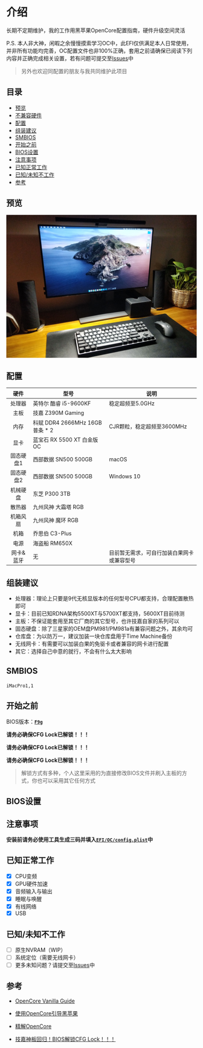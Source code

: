 # 介绍

长期不定期维护，我的工作用黑苹果OpenCore配置指南，硬件升级空间灵活

P.S. 本人非大神，闲暇之余慢慢摸索学习OC中，此EFI仅供满足本人日常使用，并非所有功能均完善，OC配置文件也非100%正确，套用之前请确保已阅读下列内容并正确完成相关设置，若有问题可提交至[Issues](https://github.com/leogcry22/iHac-Pro/issues)中

> 另外也欢迎同配置的朋友与我共同维护此项目

## 目录

- [预览](#预览)
- [不兼容硬件](#不兼容硬件)
- [配置](#配置)
- [组装建议](#组装建议)
- [SMBIOS](SMBIOS)
- [开始之前](#开始之前)
- [BIOS设置](#BIOS设置)
- [注意事项](#注意事项)
- [已知正常工作](#已知正常工作)
- [已知/未知不工作](#已知/未知不工作)
- [参考](#参考)

## 预览

![showcase](Images/showcase.jpg)

## 配置

| 硬件 | 型号 | 说明 |
| :---: | --- | --- |
| 处理器 | 英特尔 酷睿 i5-9600KF | 稳定超频至5.0GHz |
| 主板 | 技嘉 Z390M Gaming |
| 内存 | 科赋 DDR4 2666MHz 16GB 普条 * 2| CJR颗粒，稳定超频至3600MHz |
| 显卡 | 蓝宝石 RX 5500 XT 白金版 OC |
| 固态硬盘1 | 西部数据 SN500 500GB| macOS |
| 固态硬盘2 | 西部数据 SN500 500GB| Windows 10 |
| 机械硬盘 | 东芝 P300 3TB |
| 散热器 | 九州风神 大霜塔 RGB |
| 机箱风扇 | 九州风神 魔环 RGB |
| 机箱 | 乔思伯 C3-Plus |
| 电源 | 海盗船 RM650X |
| 网卡&蓝牙 | 无 | 目前暂无需求，可自行加装白果网卡或兼容型号 |

## 组装建议
- 处理器：理论上只要是9代无核显版本的任何型号CPU都支持，合理配置散热即可
- 显卡：目前已知RDNA架构5500XT与5700XT都支持，5600XT目前待测
- 主板：不保证能套用至其它厂商的其它型号，也许技嘉自家的系列可以
- 固态硬盘：除了三星家的OEM盘PM981/PM981a有兼容问题之外，其余均可
- 仓库盘：为以防万一，建议加装一块仓库盘用于Time Machine备份
- 无线网卡：有需要可以加装白果的免驱卡或者兼容的网卡进行配置
- 其它：选择自己中意的就行，不会有什么太大影响

## SMBIOS

  `iMacPro1,1`

## 开始之前

BIOS版本：[**`F9g`**](https://www.gigabyte.com/Motherboard/Z390-M-GAMING-rev-10/support#support-dl-bios)

**请务必确保CFG Lock已解锁！！！**

**请务必确保CFG Lock已解锁！！！**

**请务必确保CFG Lock已解锁！！！**

> 解锁方式有多种，个人这里采用的为直接修改BIOS文件并刷入主板的方式，你也可以采用其它任何方式

## BIOS设置

## 注意事项

**安装前请务必使用工具生成三码并填入[`EFI/OC/config.plist`](https://github.com/leogcry22/iHac-Pro/blob/master/EFI/OC/config.plist)中**

## 已知正常工作

* [x] CPU变频
* [x] GPU硬件加速
* [x] 音频输入与输出
* [x] 睡眠与唤醒
* [x] 有线网络
* [x] USB

## 已知/未知不工作

* [ ] 原生NVRAM（WIP）
* [ ] 系统定位（需要无线网卡）
* [ ] 更多未知问题？请提交至[Issues](https://github.com/leogcry22/iHac-Pro/issues)中

## 参考

- [OpenCore Vanilla Guide](https://khronokernel-2.gitbook.io/opencore-vanilla-desktop-guide/)

- [使用OpenCore引导黑苹果](https://blog.xjn819.com/?p=543)

- [精解OpenCore](https://blog.daliansky.net/OpenCore-BootLoader.html)

- [技嘉神板回归！BIOS解锁CFG Lock！！！](https://bbs.pcbeta.org/viewthread-1835794-1-1.html)
